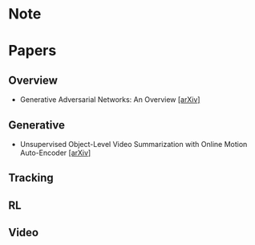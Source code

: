 # Note

# Papers
## Overview
- Generative Adversarial Networks: An Overview [[arXiv]](https://arxiv.org/abs/1710.07035)

## Generative 
- Unsupervised Object-Level Video Summarization with Online Motion Auto-Encoder [[arXiv]](https://arxiv.org/abs/1801.00543)

## Tracking

## RL

## Video 



